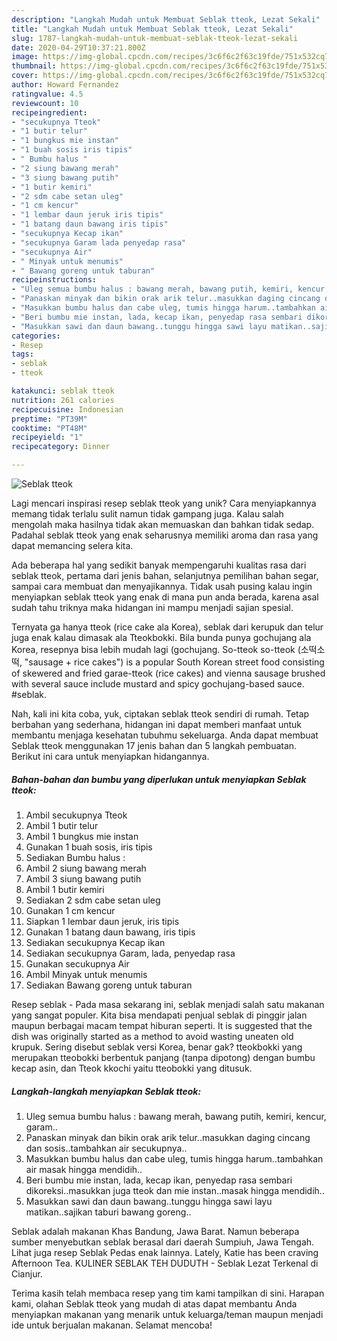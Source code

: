 ```yaml
---
description: "Langkah Mudah untuk Membuat Seblak tteok, Lezat Sekali"
title: "Langkah Mudah untuk Membuat Seblak tteok, Lezat Sekali"
slug: 1787-langkah-mudah-untuk-membuat-seblak-tteok-lezat-sekali
date: 2020-04-29T10:37:21.800Z
image: https://img-global.cpcdn.com/recipes/3c6f6c2f63c19fde/751x532cq70/seblak-tteok-foto-resep-utama.jpg
thumbnail: https://img-global.cpcdn.com/recipes/3c6f6c2f63c19fde/751x532cq70/seblak-tteok-foto-resep-utama.jpg
cover: https://img-global.cpcdn.com/recipes/3c6f6c2f63c19fde/751x532cq70/seblak-tteok-foto-resep-utama.jpg
author: Howard Fernandez
ratingvalue: 4.5
reviewcount: 10
recipeingredient:
- "secukupnya Tteok"
- "1 butir telur"
- "1 bungkus mie instan"
- "1 buah sosis iris tipis"
- " Bumbu halus "
- "2 siung bawang merah"
- "3 siung bawang putih"
- "1 butir kemiri"
- "2 sdm cabe setan uleg"
- "1 cm kencur"
- "1 lembar daun jeruk iris tipis"
- "1 batang daun bawang iris tipis"
- "secukupnya Kecap ikan"
- "secukupnya Garam lada penyedap rasa"
- "secukupnya Air"
- " Minyak untuk menumis"
- " Bawang goreng untuk taburan"
recipeinstructions:
- "Uleg semua bumbu halus : bawang merah, bawang putih, kemiri, kencur, garam.."
- "Panaskan minyak dan bikin orak arik telur..masukkan daging cincang dan sosis..tambahkan air secukupnya.."
- "Masukkan bumbu halus dan cabe uleg, tumis hingga harum..tambahkan air masak hingga mendidih.."
- "Beri bumbu mie instan, lada, kecap ikan, penyedap rasa sembari dikoreksi..masukkan juga tteok dan mie instan..masak hingga mendidih.."
- "Masukkan sawi dan daun bawang..tunggu hingga sawi layu matikan..sajikan taburi bawang goreng.."
categories:
- Resep
tags:
- seblak
- tteok

katakunci: seblak tteok 
nutrition: 261 calories
recipecuisine: Indonesian
preptime: "PT39M"
cooktime: "PT48M"
recipeyield: "1"
recipecategory: Dinner

---
```



![Seblak tteok](https://img-global.cpcdn.com/recipes/3c6f6c2f63c19fde/751x532cq70/seblak-tteok-foto-resep-utama.jpg)

Lagi mencari inspirasi resep seblak tteok yang unik? Cara menyiapkannya memang tidak terlalu sulit namun tidak gampang juga. Kalau salah mengolah maka hasilnya tidak akan memuaskan dan bahkan tidak sedap. Padahal seblak tteok yang enak seharusnya memiliki aroma dan rasa yang dapat memancing selera kita.

Ada beberapa hal yang sedikit banyak mempengaruhi kualitas rasa dari seblak tteok, pertama dari jenis bahan, selanjutnya pemilihan bahan segar, sampai cara membuat dan menyajikannya. Tidak usah pusing kalau ingin menyiapkan seblak tteok yang enak di mana pun anda berada, karena asal sudah tahu triknya maka hidangan ini mampu menjadi sajian spesial.

Ternyata ga hanya tteok (rice cake ala Korea), seblak dari kerupuk dan telur juga enak kalau dimasak ala Tteokbokki. Bila bunda punya gochujang ala Korea, resepnya bisa lebih mudah lagi (gochujang. So-tteok so-tteok (소떡소떡, &#34;sausage + rice cakes&#34;) is a popular South Korean street food consisting of skewered and fried garae-tteok (rice cakes) and vienna sausage brushed with several sauce include mustard and spicy gochujang-based sauce. #seblak.


Nah, kali ini kita coba, yuk, ciptakan seblak tteok sendiri di rumah. Tetap berbahan yang sederhana, hidangan ini dapat memberi manfaat untuk membantu menjaga kesehatan tubuhmu sekeluarga. Anda dapat membuat Seblak tteok menggunakan 17 jenis bahan dan 5 langkah pembuatan. Berikut ini cara untuk menyiapkan hidangannya.

<!--inarticleads1-->

##### Bahan-bahan dan bumbu yang diperlukan untuk menyiapkan Seblak tteok:

1. Ambil secukupnya Tteok
1. Ambil 1 butir telur
1. Ambil 1 bungkus mie instan
1. Gunakan 1 buah sosis, iris tipis
1. Sediakan  Bumbu halus :
1. Ambil 2 siung bawang merah
1. Ambil 3 siung bawang putih
1. Ambil 1 butir kemiri
1. Sediakan 2 sdm cabe setan uleg
1. Gunakan 1 cm kencur
1. Siapkan 1 lembar daun jeruk, iris tipis
1. Gunakan 1 batang daun bawang, iris tipis
1. Sediakan secukupnya Kecap ikan
1. Sediakan secukupnya Garam, lada, penyedap rasa
1. Gunakan secukupnya Air
1. Ambil  Minyak untuk menumis
1. Sediakan  Bawang goreng untuk taburan


Resep seblak - Pada masa sekarang ini, seblak menjadi salah satu makanan yang sangat populer. Kita bisa mendapati penjual seblak di pinggir jalan maupun berbagai macam tempat hiburan seperti. It is suggested that the dish was originally started as a method to avoid wasting uneaten old krupuk. Sering disebut seblak versi Korea, benar gak? tteokbokki yang merupakan tteobokki berbentuk panjang (tanpa dipotong) dengan bumbu kecap asin, dan Tteok kkochi yaitu tteobokki yang ditusuk. 

<!--inarticleads2-->

##### Langkah-langkah menyiapkan Seblak tteok:

1. Uleg semua bumbu halus : bawang merah, bawang putih, kemiri, kencur, garam..
1. Panaskan minyak dan bikin orak arik telur..masukkan daging cincang dan sosis..tambahkan air secukupnya..
1. Masukkan bumbu halus dan cabe uleg, tumis hingga harum..tambahkan air masak hingga mendidih..
1. Beri bumbu mie instan, lada, kecap ikan, penyedap rasa sembari dikoreksi..masukkan juga tteok dan mie instan..masak hingga mendidih..
1. Masukkan sawi dan daun bawang..tunggu hingga sawi layu matikan..sajikan taburi bawang goreng..


Seblak adalah makanan Khas Bandung, Jawa Barat. Namun beberapa sumber menyebutkan seblak berasal dari daerah Sumpiuh, Jawa Tengah. Lihat juga resep Seblak Pedas enak lainnya. Lately, Katie has been craving Afternoon Tea. KULINER SEBLAK TEH DUDUTH - Seblak Lezat Terkenal di Cianjur. 

Terima kasih telah membaca resep yang tim kami tampilkan di sini. Harapan kami, olahan Seblak tteok yang mudah di atas dapat membantu Anda menyiapkan makanan yang menarik untuk keluarga/teman maupun menjadi ide untuk berjualan makanan. Selamat mencoba!
